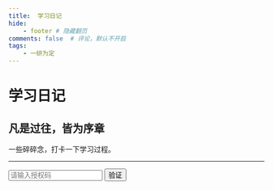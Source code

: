 ```yaml
---
title:  学习日记
hide:
    - footer # 隐藏翻页
comments: false  # 评论，默认不开启
tags: 
    - 一研为定
---
```

# 学习日记

## 凡是过往，皆为序章
一些碎碎念，打卡一下学习过程。

<body>
<center>
<font color="#4351AF" size=5 >
  <div id="countdown"></div>

  <script>
    // 设置倒计时时间为2025年12月20号结束
    var countDownDate = new Date("Dec 20, 2025 00:00:00").getTime();

    // 更新倒计时
    var x = setInterval(function() {
      // 获取当前时间
      var now = new Date().getTime();

      // 计算剩余时间
      var distance = countDownDate - now;

      // 计算天数、小时、分钟和秒
      var days = Math.floor(distance / (1000 * 60 * 60 * 24));
      var hours = Math.floor((distance % (1000 * 60 * 60 * 24)) / (1000 * 60 * 60));
      var minutes = Math.floor((distance % (1000 * 60 * 60)) / (1000 * 60));
      var seconds = Math.floor((distance % (1000 * 60)) / 1000);

      // 显示倒计时
      document.getElementById("countdown").innerHTML = days + "天 " + hours + "小时 "
      + minutes + "分钟 " + seconds + "秒";

      // 当倒计时结束时，停止更新
      if (distance < 0) {
        clearInterval(x);
        document.getElementById("countdown").innerHTML = "倒计时结束";
      }
    }, 1000);
  </script>
</font>
</center>
</body>

---

<!-- 授权码输入框，样式定义在extra.css中-->
<div id="auth-container">
  <input type="password" id="auth-input" placeholder="请输入授权码">
  <button onclick="verifyAuthCode()">验证</button>
</div>

<!-- 评论系统容器，初始隐藏 -->
<div id="comments-container" style="display: none;">
  <script id="giscus-script" src="https://giscus.app/client.js"
    data-repo="weigo6/suffine-giscus"
    data-repo-id="R_kgDOOlJ7eA"
    data-category="General"
    data-category-id="DIC_kwDOOlJ7eM4Cp0PV"
    data-mapping="pathname"
    data-strict="0"
    data-reactions-enabled="1"
    data-emit-metadata="0"
    data-input-position="bottom"
    data-theme="light" 
    data-lang="zh-CN"
    crossorigin="anonymous"
    async>
  </script>
</div>

<script>
  // 从 mkdocs 的 extra 中获取授权码
  const correctAuthCode = "{{ config.extra.comment_auth_code }}";
  function verifyAuthCode() {
    const inputCode = document.getElementById("auth-input").value;
    if (inputCode === correctAuthCode) {
      document.getElementById("auth-container").style.display = "none";
      document.getElementById("comments-container").style.display = "block";
    } else {
      alert("授权码错误，请重新输入。");
    }
  }
</script>